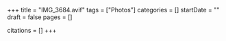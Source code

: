+++
title = "IMG_3684.avif"
tags = ["Photos"]
categories = []
startDate = ""
draft = false
pages = []

citations = []
+++
